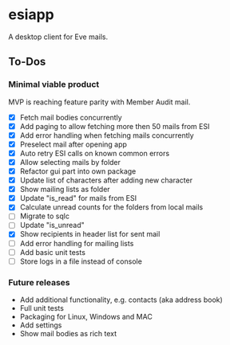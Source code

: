 # esiapp

A desktop client for Eve mails.

## To-Dos

### Minimal viable product

MVP is reaching feature parity with Member Audit mail.

- [x] Fetch mail bodies concurrently
- [x] Add paging to allow fetching more then 50 mails from ESI
- [x] Add error handling when fetching mails concurrently
- [x] Preselect mail after opening app
- [x] Auto retry ESI calls on known common errors
- [x] Allow selecting mails by folder
- [x] Refactor gui part into own package
- [x] Update list of characters after adding new character
- [x] Show mailing lists as folder
- [x] Update "is_read" for mails from ESI
- [x] Calculate unread counts for the folders from local mails
- [ ] Migrate to sqlc
- [ ] Update "is_unread"
- [x] Show recipients in header list for sent mail
- [ ] Add error handling for mailing lists
- [ ] Add basic unit tests
- [ ] Store logs in a file instead of console

### Future releases

- Add additional functionality, e.g. contacts (aka address book)
- Full unit tests
- Packaging for Linux, Windows and MAC
- Add settings
- Show mail bodies as rich text
